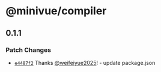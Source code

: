 # @minivue/compiler

## 0.1.1

### Patch Changes

- [`e4487f2`](https://github.com/minivue/minivue/commit/e4487f2685019ede533f1e4838a85c800ef9d324) Thanks [@weifeiyue2025](https://github.com/weifeiyue2025)! - update package.json
